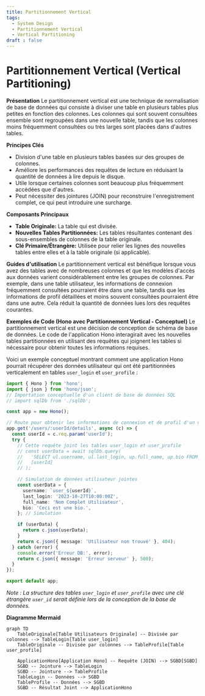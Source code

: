 ```yaml
---
title: Partitionnement Vertical
tags:
  - System Design
  - Partitionnement Vertical
  - Vertical Partitioning
draft : false
---
```


# Partitionnement Vertical (Vertical Partitioning)

**Présentation**
Le partitionnement vertical est une technique de normalisation de base de données qui consiste à diviser une table en plusieurs tables plus petites en fonction des colonnes. Les colonnes qui sont souvent consultées ensemble sont regroupées dans une nouvelle table, tandis que les colonnes moins fréquemment consultées ou très larges sont placées dans d'autres tables.

**Principes Clés**
- Division d'une table en plusieurs tables basées sur des groupes de colonnes.
- Améliore les performances des requêtes de lecture en réduisant la quantité de données à lire depuis le disque.
- Utile lorsque certaines colonnes sont beaucoup plus fréquemment accédées que d'autres.
- Peut nécessiter des jointures (JOIN) pour reconstruire l'enregistrement complet, ce qui peut introduire une surcharge.

**Composants Principaux**
- **Table Originale:** La table qui est divisée.
- **Nouvelles Tables Partitionnées:** Les tables résultantes contenant des sous-ensembles de colonnes de la table originale.
- **Clé Primaire/Étrangère:** Utilisée pour relier les lignes des nouvelles tables entre elles et à la table originale (si applicable).

**Guides d'utilisation**
Le partitionnement vertical est bénéfique lorsque vous avez des tables avec de nombreuses colonnes et que les modèles d'accès aux données varient considérablement entre les groupes de colonnes. Par exemple, dans une table utilisateur, les informations de connexion fréquemment consultées pourraient être dans une table, tandis que les informations de profil détaillées et moins souvent consultées pourraient être dans une autre. Cela réduit la quantité de données lues lors des requêtes courantes.

**Exemples de Code (Hono avec Partitionnement Vertical - Conceptuel)**
Le partitionnement vertical est une décision de conception de schéma de base de données. Le code de l'application Hono interagirait avec les nouvelles tables partitionnées en utilisant des requêtes qui joignent les tables si nécessaire pour obtenir toutes les informations requises.

Voici un exemple conceptuel montrant comment une application Hono pourrait récupérer des données utilisateur qui ont été partitionnées verticalement en tables `user_login` et `user_profile` :

```typescript
import { Hono } from 'hono';
import { json } from 'hono/json';
// Importation conceptuelle d'un client de base de données SQL
// import sqlDb from './sqlDb';

const app = new Hono();

// Route pour obtenir les informations de connexion et de profil d'un utilisateur
app.get('/users/:userId/details', async (c) => {
  const userId = c.req.param('userId');
  try {
    // Cette requête joint les tables user_login et user_profile
    // const userData = await sqlDb.query(
    //   'SELECT ul.username, ul.last_login, up.full_name, up.bio FROM user_login ul JOIN user_profile up ON ul.user_id = up.user_id WHERE ul.user_id = ?',
    //   [userId]
    // );

    // Simulation de données utilisateur jointes
    const userData = {
      username: `user_${userId}`,
      last_login: '2023-10-27T10:00:00Z',
      full_name: 'Nom Complet Utilisateur',
      bio: 'Ceci est une bio.',
    }; // Simulation

    if (userData) {
      return c.json(userData);
    }
    return c.json({ message: 'Utilisateur non trouvé' }, 404);
  } catch (error) {
    console.error('Erreur DB:', error);
    return c.json({ message: 'Erreur serveur' }, 500);
  }
});

export default app;
```
*Note : La structure des tables `user_login` et `user_profile` avec une clé étrangère `user_id` serait définie lors de la conception de la base de données.*

**Diagramme Mermaid**
```mermaid
graph TD
    TableOriginale[Table Utilisateurs Originale] -- Divisée par colonnes --> TableLogin[Table user_login]
    TableOriginale -- Divisée par colonnes --> TableProfile[Table user_profile]

    ApplicationHono[Application Hono] -- Requête (JOIN) --> SGBD[SGBD]
    SGBD -- Jointure --> TableLogin
    SGBD -- Jointure --> TableProfile
    TableLogin -- Données --> SGBD
    TableProfile -- Données --> SGBD
    SGBD -- Résultat Joint --> ApplicationHono